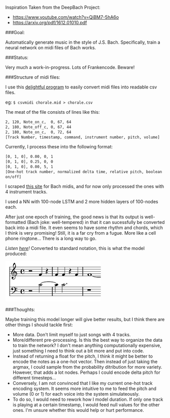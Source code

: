Inspiration Taken from the DeepBach Project:
- https://www.youtube.com/watch?v=QiBM7-5hA6o
- https://arxiv.org/pdf/1612.01010.pdf

###Goal:

Automatically generate music in the style of J.S. Bach. Specifically, train a neural network on midi files of Bach works.

###Status:

Very much a work-in-progress. Lots of Frankencode. Beware!

###Structure of midi files:

I use this [delightful program](http://www.fourmilab.ch/webtools/midicsv/) to easily convert midi files into readable csv files. 

eg: `$ csvmidi chorale.mid > chorale.csv`

The meat of the file consists of lines like this:

```
2, 120, Note_on_c,  0, 67, 64
2, 180, Note_off_c, 0, 67, 44
2, 180, Note_on_c,  0, 72, 64
[Track Number, timestamp, command, instrument number, pitch, volume]
```

Currently, I process these into the following format:

```
[0, 1, 0], 0.00, 0, 1
[0, 1, 0], 0.25, 0, 0
[0, 1, 0], 0.00, 5, 1
[One-hot track number, normalized delta time, relative pitch, boolean on/off]
```

I scraped [this site](http://www.bachcentral.com/midiindexcomplete.html) for Bach midis, and for now only processed the ones with 4 instrument tracks.

I used a NN with 100-node LSTM and 2 more hidden layers of 100-nodes each.

After just one epoch of training, the good news is that its output is well-formatted (Bach joke: well-tempered) in that it can sucessfully be converted back into a midi file. It even seems to have some rhythm and chords, which I think is very promising! Still, it is a far cry from a fugue. More like a cell phone ringtone... There is a long way to go.

*Listen [here](https://soundcloud.com/user-758753778/1epoch)!* Converted to standard notation, this is what the model produced:

![My image](https://github.com/anbrjohn/Misc/blob/master/ShallowBach/1epoch.png)

###Thoughts:

Maybe training this model longer will give better results, but I think there are other things I should tackle first:
- More data. Don't limit myself to just songs with 4 tracks.
- More/different pre-processing. Is this the best way to organize the data to train the network? I don't mean anything computationally expensive, just something I need to think out a bit more and put into code.
- Instead of returning a float for the pitch, I think it might be better to encode the notes as a one-hot vector. Then instead of just taking the argmax, I could sample from the probability ditribution for more variety. However, that adds a lot nodes. Perhaps I could encode delta pitch for different timesteps...
- Conversely, I am not convinced that I like my current one-hot track encoding system. It seems more intuitive to me to feed the pitch and volume (0 or 1) for each voice into the system simulateously.
- To do so, I would need to rework how I model duration. If only one track is playing at a certain timestamp, I would feed null values for the other ones. I'm unsure whether this would help or hurt performance.
